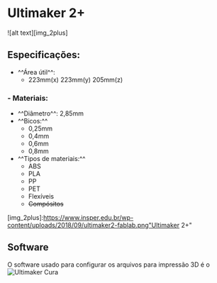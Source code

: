 # Ultimaker 2+

![alt text][img_2plus]

## Especificações:

- ^^Área útil^^:
    - 223mm(x) 223mm(y) 205mm(z)

### - Materiais:
- ^^Diâmetro^^: 2,85mm
- ^^Bicos:^^
    - 0,25mm
    - 0,4mm
    - 0,6mm
    - 0,8mm
- ^^Tipos de materiais:^^
    - ABS
    - PLA
    - PP
    - PET
    - Flexíveis
    - ~~Compósitos~~

[img_2plus]:https://www.insper.edu.br/wp-content/uploads/2018/09/ultimaker2-fablab.png"Ultimaker 2+"

## Software

O software usado para configurar os arquivos para impressão 3D é o ![Ultimaker Cura](https://ultimaker.com/software/ultimaker-cura/#links)
